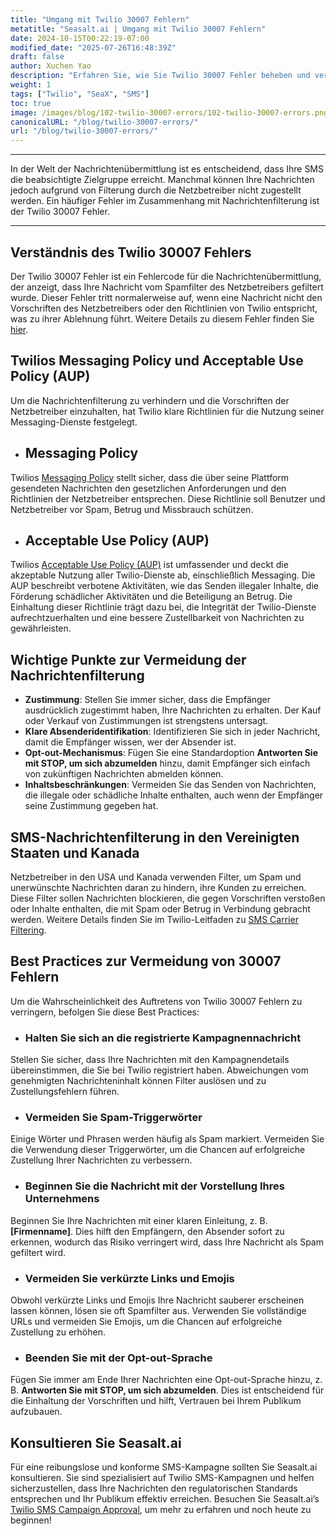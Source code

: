 ```yaml
---
title: "Umgang mit Twilio 30007 Fehlern"
metatitle: "Seasalt.ai | Umgang mit Twilio 30007 Fehlern"
date: 2024-10-15T00:22:19-07:00
modified_date: "2025-07-26T16:48:39Z"
draft: false
author: Xuchen Yao
description: "Erfahren Sie, wie Sie Twilio 30007 Fehler beheben und vermeiden, um eine erfolgreiche Zustellung von SMS-Nachrichten zu gewährleisten."
weight: 1
tags: ["Twilio", "SeaX", "SMS"]
toc: true
image: /images/blog/102-twilio-30007-errors/102-twilio-30007-errors.png
canonicalURL: "/blog/twilio-30007-errors/"
url: "/blog/twilio-30007-errors/"
---
```


---

In der Welt der Nachrichtenübermittlung ist es entscheidend, dass Ihre SMS die beabsichtigte Zielgruppe erreicht. Manchmal können Ihre Nachrichten jedoch aufgrund von Filterung durch die Netzbetreiber nicht zugestellt werden. Ein häufiger Fehler im Zusammenhang mit Nachrichtenfilterung ist der Twilio 30007 Fehler.

---

## Verständnis des Twilio 30007 Fehlers

Der Twilio 30007 Fehler ist ein Fehlercode für die Nachrichtenübermittlung, der anzeigt, dass Ihre Nachricht vom Spamfilter des Netzbetreibers gefiltert wurde. Dieser Fehler tritt normalerweise auf, wenn eine Nachricht nicht den Vorschriften des Netzbetreibers oder den Richtlinien von Twilio entspricht, was zu ihrer Ablehnung führt. Weitere Details zu diesem Fehler finden Sie [hier](https://www.twilio.com/docs/api/errors/30007).

## Twilios Messaging Policy und Acceptable Use Policy (AUP)

Um die Nachrichtenfilterung zu verhindern und die Vorschriften der Netzbetreiber einzuhalten, hat Twilio klare Richtlinien für die Nutzung seiner Messaging-Dienste festgelegt.

- ## Messaging Policy

Twilios [Messaging Policy](https://www.twilio.com/en-us/legal/messaging-policy) stellt sicher, dass die über seine Plattform gesendeten Nachrichten den gesetzlichen Anforderungen und den Richtlinien der Netzbetreiber entsprechen. Diese Richtlinie soll Benutzer und Netzbetreiber vor Spam, Betrug und Missbrauch schützen.

- ## Acceptable Use Policy (AUP)

Twilios [Acceptable Use Policy (AUP)](https://www.twilio.com/en-us/legal/aup) ist umfassender und deckt die akzeptable Nutzung aller Twilio-Dienste ab, einschließlich Messaging. Die AUP beschreibt verbotene Aktivitäten, wie das Senden illegaler Inhalte, die Förderung schädlicher Aktivitäten und die Beteiligung an Betrug. Die Einhaltung dieser Richtlinie trägt dazu bei, die Integrität der Twilio-Dienste aufrechtzuerhalten und eine bessere Zustellbarkeit von Nachrichten zu gewährleisten.

## Wichtige Punkte zur Vermeidung der Nachrichtenfilterung

- **Zustimmung**: Stellen Sie immer sicher, dass die Empfänger ausdrücklich zugestimmt haben, Ihre Nachrichten zu erhalten. Der Kauf oder Verkauf von Zustimmungen ist strengstens untersagt.
- **Klare Absenderidentifikation**: Identifizieren Sie sich in jeder Nachricht, damit die Empfänger wissen, wer der Absender ist.
- **Opt-out-Mechanismus**: Fügen Sie eine Standardoption **Antworten Sie mit STOP, um sich abzumelden** hinzu, damit Empfänger sich einfach von zukünftigen Nachrichten abmelden können.
- **Inhaltsbeschränkungen**: Vermeiden Sie das Senden von Nachrichten, die illegale oder schädliche Inhalte enthalten, auch wenn der Empfänger seine Zustimmung gegeben hat.

## SMS-Nachrichtenfilterung in den Vereinigten Staaten und Kanada

Netzbetreiber in den USA und Kanada verwenden Filter, um Spam und unerwünschte Nachrichten daran zu hindern, ihre Kunden zu erreichen. Diese Filter sollen Nachrichten blockieren, die gegen Vorschriften verstoßen oder Inhalte enthalten, die mit Spam oder Betrug in Verbindung gebracht werden. Weitere Details finden Sie im Twilio-Leitfaden zu [SMS Carrier Filtering](https://help.twilio.com/articles/360022449893-SMS-Carrier-Filtering-in-the-United-States-and-Canada).

## Best Practices zur Vermeidung von 30007 Fehlern

Um die Wahrscheinlichkeit des Auftretens von Twilio 30007 Fehlern zu verringern, befolgen Sie diese Best Practices:

- ### Halten Sie sich an die registrierte Kampagnennachricht

Stellen Sie sicher, dass Ihre Nachrichten mit den Kampagnendetails übereinstimmen, die Sie bei Twilio registriert haben. Abweichungen vom genehmigten Nachrichteninhalt können Filter auslösen und zu Zustellungsfehlern führen.

- ### Vermeiden Sie Spam-Triggerwörter

Einige Wörter und Phrasen werden häufig als Spam markiert. Vermeiden Sie die Verwendung dieser Triggerwörter, um die Chancen auf erfolgreiche Zustellung Ihrer Nachrichten zu verbessern.

- ### Beginnen Sie die Nachricht mit der Vorstellung Ihres Unternehmens

Beginnen Sie Ihre Nachrichten mit einer klaren Einleitung, z. B. **[Firmenname]**. Dies hilft den Empfängern, den Absender sofort zu erkennen, wodurch das Risiko verringert wird, dass Ihre Nachricht als Spam gefiltert wird.

- ### Vermeiden Sie verkürzte Links und Emojis

Obwohl verkürzte Links und Emojis Ihre Nachricht sauberer erscheinen lassen können, lösen sie oft Spamfilter aus. Verwenden Sie vollständige URLs und vermeiden Sie Emojis, um die Chancen auf erfolgreiche Zustellung zu erhöhen.

- ### Beenden Sie mit der Opt-out-Sprache

Fügen Sie immer am Ende Ihrer Nachrichten eine Opt-out-Sprache hinzu, z. B. **Antworten Sie mit STOP, um sich abzumelden**. Dies ist entscheidend für die Einhaltung der Vorschriften und hilft, Vertrauen bei Ihrem Publikum aufzubauen.

## Konsultieren Sie Seasalt.ai

Für eine reibungslose und konforme SMS-Kampagne sollten Sie Seasalt.ai konsultieren. Sie sind spezialisiert auf Twilio SMS-Kampagnen und helfen sicherzustellen, dass Ihre Nachrichten den regulatorischen Standards entsprechen und Ihr Publikum effektiv erreichen. Besuchen Sie Seasalt.ai’s [Twilio SMS Campaign Approval](https://usecase.seasalt.ai/approved-for-twilio-sms-campaign/), um mehr zu erfahren und noch heute zu beginnen!
